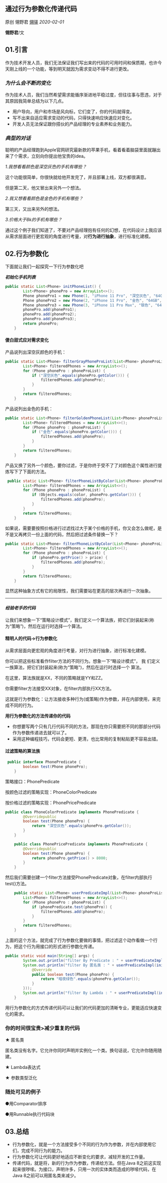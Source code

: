 ## 通过行为参数化传递代码

原创 翎野君 [翎驿](http://www.cnblogs.com/lingyejun/) *2020-02-01*

**翎野君**/文


## 01.引言



作为技术开发人员，我们无法保证我们写出来的代码的可用时间和保质期，也许今天刚上线的一个功能，等到明天就因为需求变动不得不进行更改。



### ***为什么会不断的变化***

作为技术人员，我们当然希望需求能循序渐进地平稳过度，但往往事与愿违，对于其原因我简单总结为以下几点。

- 用户导向，用户和市场是风向标，它们变了，你的代码就得变。
- 写不出来自适应需求变动的代码，只得快速响应快速应对变化。
- 开发人员无法保证跟你搭伙的产品经理的专业素养和业务能力。



### ***典型的对话***

聪明的产品经理跑到Apple官网研究最新款的苹果手机，看着看着脑袋里面就蹦出来了个需求，立刻向你提出他宝贵的idea。

*1.我想看看颜色是深空灰色的手机有哪些？*

这个功能很简单，你很快就给他开发完了，并且部署上线，双方都很满意。



但是第二天，他又冒出来另外一个想法。

*2.我又想看看颜色是金色的手机有哪些？*



第三天，又出来另外的想法。

*3.价格大于8k的手机有哪些？*



通过这个例子我们知道了，不要对产品经理抱有任何的幻想，在代码设计上我应该从需求层面进行更宏观的角度进行考量，对**行为进行抽象**，进行标准化建模。



## 02.行为参数化


下面就让我们一起探究一下行为参数化吧



***初始化手机列表***

```java
public static List<Phone> initPhoneList() {
        List<Phone> phonePro = new ArrayList<>();
        Phone phonePro1 = new Phone(1, "iPhone 11 Pro", "深空灰色", "64GB", 8699);
        Phone phonePro2 = new Phone(2, "iPhone 11 Pro", "金色", "64GB", 8700);
        Phone phonePro3 = new Phone(3, "iPhone 11 Pro Max", "银色", "64GB", 8900);
        phonePro.add(phonePro1);
        phonePro.add(phonePro2);
        phonePro.add(phonePro3);
        return phonePro;
    }
```



#### **傻白甜式应对需求变化**

产品说列出深空灰颜色的手机：




```java
public static List<Phone> filterGrayPhoneProList(List<Phone> phoneProList) {
        List<Phone> filteredPhones = new ArrayList<>();
        for (Phone phonePro : phoneProList) {
            if ("深空灰色".equals(phonePro.getColor())) {
                filteredPhones.add(phonePro);
            }
        }
        return filteredPhones;
    }
```



产品说列出金色的手机：



```java
public static List<Phone> filterGoldenPhoneList(List<Phone> phoneProList) {
        List<Phone> filteredPhones = new ArrayList<>();
        for (Phone phonePro : phoneProList) {
            if ("金色".equals(phonePro.getColor())) {
                filteredPhones.add(phonePro);
            }
        }
        return filteredPhones;
    }
```



产品又换了另外一个颜色，要你过滤，于是你终于受不了了对颜色这个属性进行提炼写下了下面的方法。


```java
 public static List<Phone> filterPhoneListByColor(List<Phone> phoneProList, String color) {
        List<Phone> filteredPhones = new ArrayList<>();
        for (Phone phonePro : phoneProList) {
            if (Objects.equals(color, phonePro.getColor())) {
                filteredPhones.add(phonePro);
            }
        }
        return filteredPhones;
    }
```



如果说，需要要按照价格进行过滤找过大于某个价格的手机，你又会怎么做呢，是不是又再拷贝一份上面的代码，然后把过滤条件替换一下？



```java
public static List<Phone> filterPhoneListByColor(List<Phone> phoneProList, int price) {
        List<Phone> filteredPhones = new ArrayList<>();
        for (Phone phonePro : phoneProList) {
            if (phonePro.getPrice() > price) {
                filteredPhones.add(phonePro);
            }
        }
        return filteredPhones;
    }
```



显然这种抽象方式有它的局限性，我们需要站在更高的层次再进行一次抽象。

***

#### ***经验老手的代码***

让我们来想象一下“策略设计模式”，我们定义一个算法族，把它们封装起来(称为“策略”)，然后在运行时选择一个算法。

#### **精明人的代码->行为参数化**

从需求层面向更宏观的角度进行考量，对行为进行抽象，进行标准化建模。

你可以把这些标准看作filter方法的不同行为。想象一下“略设计模式”， 我
们定义一族算法，把它们封装起来(称为“策略")，然后在运行时选择一个
算法。

在这里，算法族就是XX，不同的策略就是YY和ZZ。

你需要filter方法接受XX对象，在filter内部执行XX方法。

这就是行为参数化：让方法接收多种行为(或策略)作为参数，并在内部使用，来完成不同的行为。

**用行为参数化的方法传递你的代码**

- 你想要写两个只有几行代码不同的方法，那现在你只需要把不同的那部分代码作为参数传递进去就可以了。
- 采用这种编程技巧，代码会更短、更清，也比常用的复制粘贴更不容易出错。

#### 过滤策略的算法族


```java
 public interface PhonePredicate {
        boolean test(Phone phonePro);
    }
```

策略接口：PhonePredicate



按颜色过滤的策略实现：PhoneColorPredicate

按价格过滤的策略实现：PhonePricePredicate



```java
public class PhoneColorPredicate implements PhonePredicate {
        @Overridepublic
        boolean test(Phone phonePro) {
            return "深空灰色".equals(phonePro.getColor());
        }
    }

    public class PhonePricePredicate implements PhonePredicate {
        @Overridepublic
        boolean test(Phone phonePro) {
            return phonePro.getPrice() > 8000;
        }
    }

```

然后我们需要创建一个filter方法接受PhonePredicate对象，在filter内部执行test()方法。


```java
    public static List<Phone> userPredicateImpl(List<Phone> phoneProList, 		PhonePredicate phonePredicate) {
        List<Phone> filteredPhones = new ArrayList<>();
        for (Phone phonePro : phoneProList) {
            if (phonePredicate.test(phonePro)) {
                filteredPhones.add(phonePro);
            }
        }
        return filteredPhones;
    }

```

上面的这个方法，就完成了行为参数化要做的事情，把过滤这个动作看做一个行为，把这个行为用接口的形式进行参数化传递。


```java
public static void main(String[] args) {
        System.out.println("filter By Predicate : " + userPredicateImpl(initPhoneList(), new PhonePricePredicate()));
        System.out.println("filter By 匿名类 : " + userPredicateImpl(initPhoneList(), new PhonePredicate() {
            @Override 
            public boolean test(Phone phonePro) {
                return "暗夜绿色".equals(phonePro.getColor());
            }
        }));
        System.out.println("filter By Lambda : " + userPredicateImpl(initPhoneList(), (Phone phonePro) -> "暗夜绿色".equals(phonePro.getColor())));
    }
```

用行为参数化的方式传递代码可以让我们的代码更加的清晰专业，更能适应快速变化的需求。

### 你的时间很宝贵>减少重复的代码

★ 匿名类

匿名类没有名字。它允许你同时声明并实例化一个类。换句话说，它允许你随用随建。

★ Lambda表达式

★ 参数类型泛化

### 随处可见的例子

●用Comparator排序

●用Runnable执行代码块



## 03.总结



- 行为参数化，就是一个方法接受多个不同的行为作为参数，并在内部使用它们，完成不同行为的能力。
- 行为参数化可让代码更好地适应不断变化的要求，减轻开发的工作量。
- 传递代码，就是将，新的行为作为参数，传递给方法。但在Java 8之前这实现起来很哕嗦。为接口，声明许多，只用一次的实体类而造成的哕嗦代码，在Java 8之前可以用匿名类来减少。

